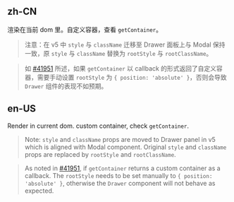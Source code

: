 ## zh-CN

渲染在当前 dom 里。自定义容器，查看 `getContainer`。

> 注意：在 v5 中 `style` 与 `className` 迁移至 Drawer 面板上与 Modal 保持一致，原 `style` 与 `className` 替换为 `rootStyle` 与 `rootClassName`。

> 如 [#41951](https://github.com/ant-design/ant-design/issues/41951#issuecomment-1521099152) 所述，如果 `getContainer` 以 callback 的形式返回了自定义容器，需要手动设置 `rootStyle` 为 `{ position: 'absolute' }`，否则会导致 `Drawer` 组件的表现不如预期。

## en-US

Render in current dom. custom container, check `getContainer`.

> Note: `style` and `className` props are moved to Drawer panel in v5 which is aligned with Modal component. Original `style` and `className` props are replaced by `rootStyle` and `rootClassName`.

> As noted in [#41951](https://github.com/ant-design/ant-design/issues/41951#issuecomment-1521099152), if `getContainer` returns a custom container as a callback. The `rootStyle` needs to be set manually to `{ position: 'absolute' }`, otherwise the `Drawer` component will not behave as expected.
